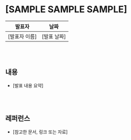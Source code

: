 # [SAMPLE SAMPLE SAMPLE]

| **발표자** | **날짜**    |
|-------------|-------------|
| [발표자 이름] | [발표 날짜] |

<br />
<br />

## 내용
- [발표 내용 요약]

<br />
<br />

## 레퍼런스
- [참고한 문서, 링크 또는 자료]
